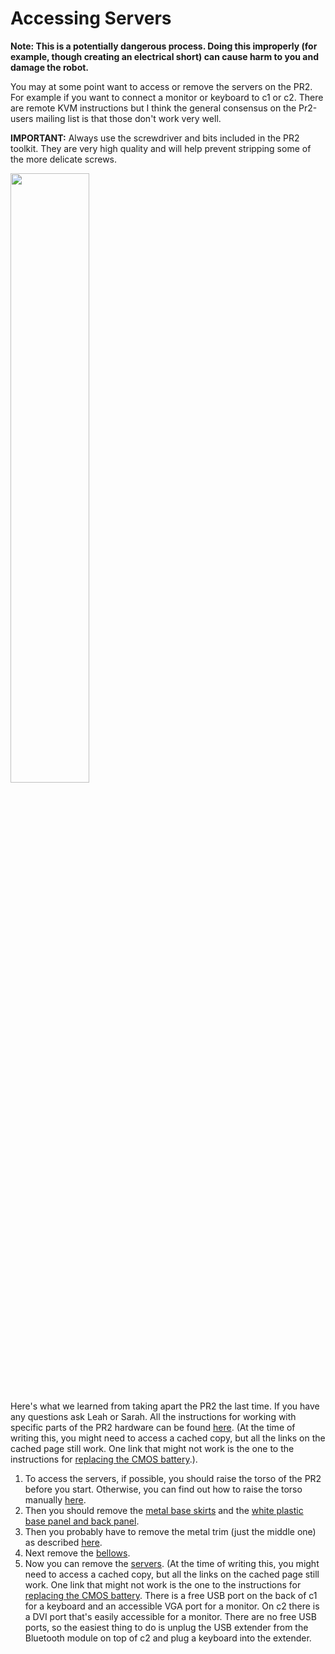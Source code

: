 # Accessing Servers

**Note: This is a potentially dangerous process. Doing this improperly (for example, though creating an electrical short) can cause harm to you and damage the robot.**

You may at some point want to access or remove the servers on the PR2. For example if you want to connect a monitor or keyboard to c1 or c2. There are remote KVM instructions but I think the general consensus on the Pr2-users mailing list is that those don't work very well. 

**IMPORTANT:** Always use the screwdriver and bits included in the PR2 toolkit. They are very high quality and will help prevent stripping some of the more delicate screws.

<img src="https://raw.githubusercontent.com/hcrlab/wiki/master/pr2/img/tool_kit_highlight.png" width="50%" height="50%" />

Here's what we learned from taking apart the PR2 the last time. If you have any questions ask Leah or Sarah. 
All the instructions for working with specific parts of the PR2 hardware can be found [here](https://pr2s.clearpathrobotics.com/wiki/PR2%20Service%20Information). (At the time of writing this, you might need to access a cached copy, but all the links on the cached page still work. One link that might not work is the one to the instructions for [replacing the CMOS battery](http://www.clearpathrobotics.com/wp-content/uploads/2015/07/PR2-Server-CMOS-Battery-Replacement.pdf).).

1. To access the servers, if possible, you should raise the torso of the PR2 before you start. Otherwise, you can find out how to raise the torso manually [here](http://www.clearpathrobotics.com/wp-content/uploads/2014/07/34939536-PR2-Manual-Spine-Movement.pdf).
2. Then you should remove the [metal base skirts](http://www.clearpathrobotics.com/wp-content/uploads/2014/07/34742457-PR2-Metal-Base-Skirts-Removal-and-Replacement.pdf) and the [white plastic base panel and back panel](http://www.clearpathrobotics.com/wp-content/uploads/2014/07/34742421-PR2-Bottom-Front-and-Bottom-Rear-Panel-Removal-and-Replacement.pdf). 
3. Then you probably have to remove the metal trim (just the middle one) as described [here](http://www.clearpathrobotics.com/wp-content/uploads/2014/07/34939478-PR2-Trim-Panels-Removal-and-Replacement.pdf). 
4. Next remove the [bellows](http://www.clearpathrobotics.com/wp-content/uploads/2014/07/34939399-PR2-Bellows-Removal-and-Replacement.pdf).
5. Now you can remove the [servers](https://pr2s.clearpathrobotics.com/wiki/PR2%20Service%20Information). (At the time of writing this, you might need to access a cached copy, but all the links on the cached page still work. One link that might not work is the one to the instructions for [replacing the CMOS battery](http://www.clearpathrobotics.com/wp-content/uploads/2015/07/PR2-Server-CMOS-Battery-Replacement.pdf). There is a free USB port on the back of c1 for a keyboard and an accessible VGA port for a monitor. On c2 there is a DVI port that's easily accessible for a monitor. There are no free USB ports, so the easiest thing to do is unplug the USB extender from the Bluetooth module on top of c2 and plug a keyboard into the extender. 


